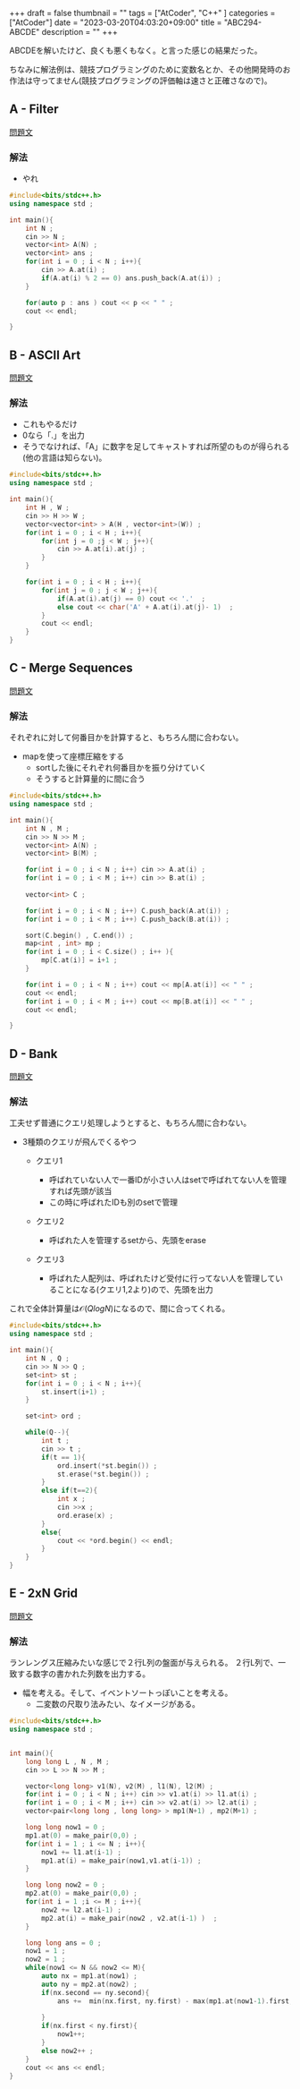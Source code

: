 +++
draft = false
thumbnail = ""
tags = ["AtCoder", "C++" ]
categories = ["AtCoder"]
date = "2023-03-20T04:03:20+09:00"
title = "ABC294-ABCDE"
description = ""
+++

ABCDEを解いたけど、良くも悪くもなく。と言った感じの結果だった。

ちなみに解法例は、競技プログラミングのために変数名とか、その他開発時のお作法は守ってません(競技プログラミングの評価軸は速さと正確さなので)。
## A - Filter
[問題文](https://atcoder.jp/contests/abc289/tasks/abc289_a)

### 解法
- やれ
```cpp
#include<bits/stdc++.h>
using namespace std ;

int main(){
    int N ;
    cin >> N ;
    vector<int> A(N) ; 
    vector<int> ans ; 
    for(int i = 0 ; i < N ; i++){
        cin >> A.at(i) ; 
        if(A.at(i) % 2 == 0) ans.push_back(A.at(i)) ; 
    }

    for(auto p : ans ) cout << p << " " ; 
    cout << endl;

}
```
## B - ASCII Art
[問題文](https://atcoder.jp/contests/abc294/tasks/abc294_b)

### 解法
- これもやるだけ
- 0なら「.」を出力
- そうでなければ、「A」に数字を足してキャストすれば所望のものが得られる(他の言語は知らない)。
```cpp
#include<bits/stdc++.h>
using namespace std ;

int main(){
    int H , W ;
    cin >> H >> W ; 
    vector<vector<int> > A(H , vector<int>(W)) ; 
    for(int i = 0 ; i < H ; i++){
        for(int j = 0 ;j < W ; j++){
            cin >> A.at(i).at(j) ; 
        }
    }

    for(int i = 0 ; i < H ; i++){
        for(int j = 0 ; j < W ; j++){
            if(A.at(i).at(j) == 0) cout << '.'  ; 
            else cout << char('A' + A.at(i).at(j)- 1)  ;
        }
        cout << endl;
    }
}
```
## C - Merge Sequences
[問題文](https://atcoder.jp/contests/abc294/tasks/abc294_c)

### 解法
それぞれに対して何番目かを計算すると、もちろん間に合わない。


- mapを使って座標圧縮をする
    - sortした後にそれぞれ何番目かを振り分けていく
    - そうすると計算量的に間に合う
```cpp
#include<bits/stdc++.h>
using namespace std ;

int main(){
    int N , M ;
    cin >> N >> M ; 
    vector<int> A(N) ; 
    vector<int> B(M) ; 

    for(int i = 0 ; i < N ; i++) cin >> A.at(i) ; 
    for(int i = 0 ; i < M ; i++) cin >> B.at(i) ; 
    
    vector<int> C ;

    for(int i = 0 ; i < N ; i++) C.push_back(A.at(i)) ; 
    for(int i = 0 ; i < M ; i++) C.push_back(B.at(i)) ;  

    sort(C.begin() , C.end()) ; 
    map<int , int> mp ; 
    for(int i = 0 ; i < C.size() ; i++ ){
        mp[C.at(i)] = i+1 ; 
    }

    for(int i = 0 ; i < N ; i++) cout << mp[A.at(i)] << " " ; 
    cout << endl;
    for(int i = 0 ; i < M ; i++) cout << mp[B.at(i)] << " " ; 
    cout << endl;

}

```

## D - Bank
[問題文](https://atcoder.jp/contests/abc294/tasks/abc294_d)

### 解法
工夫せず普通にクエリ処理しようとすると、もちろん間に合わない。
- 3種類のクエリが飛んでくるやつ
    - クエリ1
        - 呼ばれていない人で一番IDが小さい人はsetで呼ばれてない人を管理すれば先頭が該当
        - この時に呼ばれたIDも別のsetで管理

    - クエリ2
        - 呼ばれた人を管理するsetから、先頭をerase
    - クエリ3
        - 呼ばれた人配列は、呼ばれたけど受付に行ってない人を管理していることになる(クエリ1,2より)ので、先頭を出力


これで全体計算量は$\mathcal{O}(QlogN)$になるので、間に合ってくれる。
```cpp
#include<bits/stdc++.h>
using namespace std ;

int main(){
    int N , Q ;
    cin >> N >> Q ; 
    set<int> st ;
    for(int i = 0 ; i < N ; i++){
        st.insert(i+1) ; 
    }

    set<int> ord ; 

    while(Q--){
        int t ;
        cin >> t ; 
        if(t == 1){
            ord.insert(*st.begin()) ; 
            st.erase(*st.begin()) ; 
        }
        else if(t==2){
            int x ;
            cin >>x ;
            ord.erase(x) ; 
        }
        else{
            cout << *ord.begin() << endl;
        }
    }
}
```

## E - 2xN Grid
[問題文](https://atcoder.jp/contests/abc294/tasks/abc294_e)

### 解法
ランレングス圧縮みたいな感じで２行L列の盤面が与えられる。
２行L列で、一致する数字の書かれた列数を出力する。

- 幅を考える。そして、イベントソートっぽいことを考える。
    - 二変数の尺取り法みたい、なイメージがある。
```cpp
#include<bits/stdc++.h>
using namespace std ;


int main(){
    long long L , N , M ; 
    cin >> L >> N >> M ; 

    vector<long long> v1(N), v2(M) , l1(N), l2(M) ; 
    for(int i = 0 ; i < N ; i++) cin >> v1.at(i) >> l1.at(i) ; 
    for(int i = 0 ; i < M ; i++) cin >> v2.at(i) >> l2.at(i) ; 
    vector<pair<long long , long long> > mp1(N+1) , mp2(M+1) ; 

    long long now1 = 0 ; 
    mp1.at(0) = make_pair(0,0) ; 
    for(int i = 1 ; i <= N ; i++){
        now1 += l1.at(i-1) ; 
        mp1.at(i) = make_pair(now1,v1.at(i-1)) ; 
    }

    long long now2 = 0 ; 
    mp2.at(0) = make_pair(0,0) ; 
    for(int i = 1 ;i <= M ; i++){
        now2 += l2.at(i-1) ; 
        mp2.at(i) = make_pair(now2 , v2.at(i-1) )  ; 
    }

    long long ans = 0 ; 
    now1 = 1 ; 
    now2 = 1 ; 
    while(now1 <= N && now2 <= M){
        auto nx = mp1.at(now1) ; 
        auto ny = mp2.at(now2) ; 
        if(nx.second == ny.second){
            ans +=  min(nx.first, ny.first) - max(mp1.at(now1-1).first, mp2.at(now2-1).first); 
            
        }
        if(nx.first < ny.first){
            now1++; 
        }
        else now2++ ; 
    }
    cout << ans << endl;
}
```